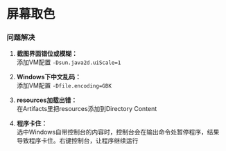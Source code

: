 # 屏幕取色  
### 问题解决  

1. __截图界面错位或模糊：__  
添加VM配置 `-Dsun.java2d.uiScale=1`

2. __Windows下中文乱码：__  
添加VM配置 `-Dfile.encoding=GBK`

3. __resources加载出错：__  
在Artifacts里把resources添加到Directory Content

4. __程序卡住：__  
选中Windows自带控制台的内容时，控制台会在输出命令处暂停程序，结果导致程序卡住。右键控制台，让程序继续运行